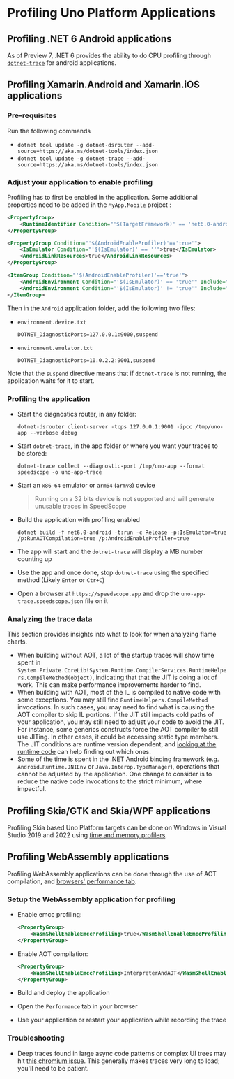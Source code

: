 # Profiling Uno Platform Applications

## Profiling .NET 6 Android applications

As of Preview 7, .NET 6 provides the ability to do CPU profiling through [`dotnet-trace`](https://docs.microsoft.com/dotnet/core/diagnostics/dotnet-trace) for android applications.

## Profiling Xamarin.Android and Xamarin.iOS applications

### Pre-requisites

Run the following commands

- `dotnet tool update -g dotnet-dsrouter --add-source=https://aka.ms/dotnet-tools/index.json`
- `dotnet tool update -g dotnet-trace --add-source=https://aka.ms/dotnet-tools/index.json`

### Adjust your application to enable profiling

Profiling has to first be enabled in the application. Some additional properties need to be added in the `MyApp.Mobile` project :

```xml
<PropertyGroup>
    <RuntimeIdentifier Condition="'$(TargetFramework)' == 'net6.0-android'">android-x64</RuntimeIdentifier>
</PropertyGroup>

<PropertyGroup Condition="'$(AndroidEnableProfiler)'=='true'">
    <IsEmulator Condition="'$(IsEmulator)' == ''">true</IsEmulator>
    <AndroidLinkResources>true</AndroidLinkResources>
</PropertyGroup>

<ItemGroup Condition="'$(AndroidEnableProfiler)'=='true'">
    <AndroidEnvironment Condition="'$(IsEmulator)' == 'true'" Include="Android\environment.emulator.txt" />
    <AndroidEnvironment Condition="'$(IsEmulator)' != 'true'" Include="Android\environment.device.txt" />
</ItemGroup>
```

Then in the `Android` application folder, add the following two files:

- `environment.device.txt`

    ```
    DOTNET_DiagnosticPorts=127.0.0.1:9000,suspend
    ```

- `environment.emulator.txt`

    ```
    DOTNET_DiagnosticPorts=10.0.2.2:9001,suspend
    ```

Note that the `suspend` directive means that if `dotnet-trace` is not running, the application waits for it to start.

### Profiling the application

- Start the diagnostics router, in any folder:

    ```
    dotnet-dsrouter client-server -tcps 127.0.0.1:9001 -ipcc /tmp/uno-app --verbose debug
    ```

- Start `dotnet-trace`, in the app folder or where you want your traces to be stored:

    ```
    dotnet-trace collect --diagnostic-port /tmp/uno-app --format speedscope -o uno-app-trace
    ```

- Start an `x86-64` emulator or `arm64` (`armv8`) device
    > Running on a 32 bits device is not supported and will generate unusable traces in SpeedScope
- Build the application with profiling enabled

    ```
    dotnet build -f net6.0-android -t:run -c Release -p:IsEmulator=true /p:RunAOTCompilation=true /p:AndroidEnableProfiler=true
    ```

- The app will start and the `dotnet-trace` will display a MB number counting up
- Use the app and once done, stop `dotnet-trace` using the specified method (Likely `Enter` or `Ctr+C`)
- Open a browser at `https://speedscope.app` and drop the `uno-app-trace.speedscope.json` file on it

### Analyzing the trace data

This section provides insights into what to look for when analyzing flame charts.

- When building without AOT, a lot of the startup traces will show time spent in `System.Private.CoreLib!System.Runtime.CompilerServices.RuntimeHelpers.CompileMethod(object)`, indicating that that the JIT is doing a lot of work. This can make performance improvements harder to find.
- When building with AOT, most of the IL is compiled to native code with some exceptions. You may still find `RuntimeHelpers.CompileMethod` invocations. In such cases, you may need to find what is causing the AOT compiler to skip IL portions. If the JIT still impacts cold paths of your application, you may still need to adjust your code to avoid the JIT. For instance, some generics constructs force the AOT compiler to still use JITing. In other cases, it could be accessing static type members. The JIT conditions are runtime version dependent, and [looking at the runtime code](https://github.com/dotnet/runtime/blob/9703660baa08914773b26e413e361c8ce04e6d94/src/mono/mono/mini/aot-compiler.c) can help finding out which ones.
- Some of the time is spent in the .NET Android binding framework (e.g. `Android.Runtime.JNIEnv` or `Java.Interop.TypeManager`), operations that cannot be adjusted by the application. One change to consider is to reduce the native code invocations to the strict minimum, where impactful.

## Profiling Skia/GTK and Skia/WPF applications

Profiling Skia based Uno Platform targets can be done on Windows in Visual Studio 2019 and 2022 using [time and memory profilers](https://docs.microsoft.com/visualstudio/profiling/profiling-feature-tour?view=vs-2019).

## Profiling WebAssembly applications

Profiling WebAssembly applications can be done through the use of AOT compilation, and [browsers' performance tab](https://developer.chrome.com/docs/devtools/evaluate-performance/).

### Setup the WebAssembly application for profiling

- Enable emcc profiling:

    ```xml
    <PropertyGroup>
        <WasmShellEnableEmccProfiling>true</WasmShellEnableEmccProfiling>
    </PropertyGroup>
    ```

- Enable AOT compilation:

    ```xml
    <PropertyGroup>
        <WasmShellEnableEmccProfiling>InterpreterAndAOT</WasmShellEnableEmccProfiling>
    </PropertyGroup>
    ```

- Build and deploy the application
- Open the `Performance` tab in your browser
- Use your application or restart your application while recording the trace

### Troubleshooting

- Deep traces found in large async code patterns or complex UI trees may hit [this chromium issue](https://bugs.chromium.org/p/chromium/issues/detail?id=1206709). This generally makes traces very long to load; you'll need to be patient.
